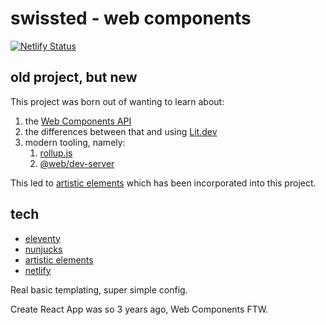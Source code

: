 # swissted - web components

[![Netlify Status](https://api.netlify.com/api/v1/badges/e244a476-9171-4b39-911d-71e168bea6e6/deploy-status)](https://app.netlify.com/sites/swissted/deploys)

## old project, but new

This project was born out of wanting to learn about:

1. the [Web Components API](https://developer.mozilla.org/en-US/docs/Web/Web_Components)
2. the differences between that and using [Lit.dev](https://lit.dev/)
3. modern tooling, namely:
   1. [rollup.js](https://rollupjs.org/guide/en/)
   2. [@web/dev-server](https://modern-web.dev/docs/dev-server/overview/)

This led to [artistic elements](https://github.com/skoch/artistic-elements) which has been incorporated into this project.

## tech

- [eleventy](https://www.11ty.dev/)
- [nunjucks](https://mozilla.github.io/nunjucks/)
- [artistic elements](https://github.com/skoch/artistic-elements)
- [netlify](https://www.netlify.com/)

Real basic templating, super simple config.

Create React App was so 3 years ago, Web Components FTW.
